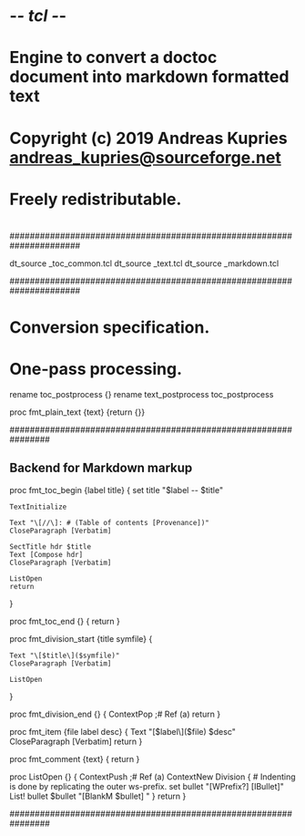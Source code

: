 # -*- tcl -*-
# Engine to convert a doctoc document into markdown formatted text
#
# Copyright (c) 2019 Andreas Kupries <andreas_kupries@sourceforge.net>
# Freely redistributable.
#
######################################################################

dt_source _toc_common.tcl
dt_source _text.tcl
dt_source _markdown.tcl

######################################################################
# Conversion specification.
# One-pass processing.

rename toc_postprocess {}
rename text_postprocess toc_postprocess

proc fmt_plain_text {text} {return {}}

################################################################
## Backend for Markdown markup

proc fmt_toc_begin {label title} {
    set title "$label -- $title"
    
    TextInitialize

    Text "\[//\]: # (Table of contents [Provenance])"
    CloseParagraph [Verbatim]

    SectTitle hdr $title
    Text [Compose hdr]    
    CloseParagraph [Verbatim]

    ListOpen
    return
}

proc fmt_toc_end {} { return }

proc fmt_division_start {title symfile} {

    Text "\[$title\]($symfile)"
    CloseParagraph [Verbatim]

    ListOpen
}

proc fmt_division_end  {} {
    ContextPop ;# Ref (a)
    return
}

proc fmt_item {file label desc} {
    Text "\[$label\]($file) $desc"
    CloseParagraph [Verbatim]
    return
}

proc fmt_comment {text} { return }

proc ListOpen {} {
    ContextPush ;# Ref (a)
    ContextNew Division {
	# Indenting is done by replicating the outer ws-prefix.
	set bullet "[WPrefix?]  [IBullet]"
	List! bullet $bullet "[BlankM $bullet] "
    }
    return
}

################################################################

